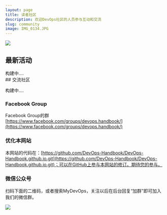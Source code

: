 ```yaml
---
layout: page
title: 读者社区
description: 欢迎DevOps社区的人员参与互动和交流
slug: community
image: IMG_0134.JPG
---
```


![](http://p1gygy0ze.bkt.clouddn.com/imgs/page-under-construction.png)



## 最新活动

<div name="news">
构建中....

</div>
## 交流社区

构建中....

### Facebook Group

Facebook Group的群[https://www.facebook.com/groups/devops.handbook/](https://www.facebook.com/groups/devops.handbook/)

### 优化本网站

本网站的代码在：[https://github.com/DevOps-Handbook/DevOps-Handbook.github.io.git](https://github.com/DevOps-Handbook/DevOps-Handbook.github.io.git)；可以在GitHub上参与本网站的修订。期待您的参与。

### 微信公众号

扫码下面的二维码，或者搜索MyDevOps，关注以后在后台回复“加群”即可加入我们的微信群。 

![](http://p1gygy0ze.bkt.clouddn.com/imgs/qrcode_for_gh_bce38ef330e5_430.jpg)